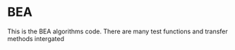 # BEA

This is the BEA algorithms code. There are many test functions and transfer methods intergated
